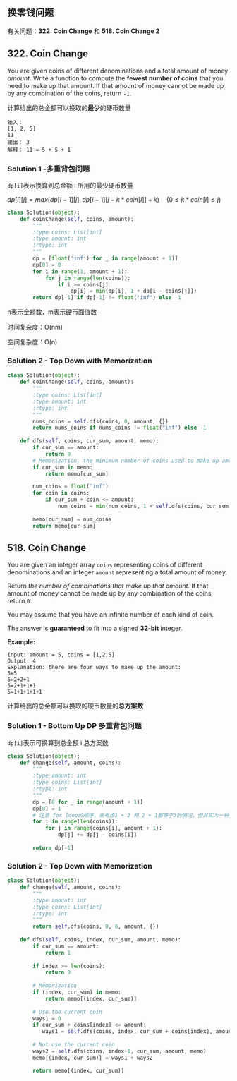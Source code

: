 ## 换零钱问题

有关问题：**322. Coin Change** 和 **518. Coin Change 2**

## 322. Coin Change

You are given coins of different denominations and a total amount of money *amount*. Write a function to compute the **fewest number of coins** that you need to make up that amount. If that amount of money cannot be made up by any combination of the coins, return `-1`.

计算给出的总金额可以换取的**最少**的硬币数量

```
输入：
[1, 2, 5]
11
输出： 3
解释： 11 = 5 + 5 + 1
```

### Solution 1 -**多重背包问题**

`dp[i]`表示换算到总金额 i 所用的最少硬币数量

$dp[i][j]=max(dp[i-1][j],dp[i-1][j-k*coin[i]]+k) \quad (0\leq k*coin[i] \leq j)$

```python
class Solution(object):
    def coinChange(self, coins, amount):
        """
        :type coins: List[int]
        :type amount: int
        :rtype: int
        """
        dp = [float('inf') for _ in range(amount + 1)]
        dp[0] = 0
        for i in range(1, amount + 1):
            for j in range(len(coins)):
                if i >= coins[j]:
                    dp[i] = min(dp[i], 1 + dp[i - coins[j]])
        return dp[-1] if dp[-1] != float('inf') else -1
```

n表示金额数，m表示硬币面值数

时间复杂度：O(nm)

空间复杂度：O(n)

### Solution 2 - Top Down with Memorization

```python
class Solution(object):
    def coinChange(self, coins, amount):
        """
        :type coins: List[int]
        :type amount: int
        :rtype: int
        """
        nums_coins = self.dfs(coins, 0, amount, {})
        return nums_coins if nums_coins != float("inf") else -1
    
    def dfs(self, coins, cur_sum, amount, memo):
        if cur_sum == amount:
            return 0
        # Memorization, the minimum number of coins used to make up amount from cur_sum
        if cur_sum in memo:
            return memo[cur_sum]

        num_coins = float("inf")
        for coin in coins:
            if cur_sum + coin <= amount:
                num_coins = min(num_coins, 1 + self.dfs(coins, cur_sum + coin, amount, memo))
        
        memo[cur_sum] = num_coins
        return memo[cur_sum]
```



## 518. Coin Change

You are given an integer array `coins` representing coins of different denominations and an integer `amount` representing a total amount of money.

Return *the number of combinations that make up that amount*. If that amount of money cannot be made up by any combination of the coins, return `0`.

You may assume that you have an infinite number of each kind of coin.

The answer is **guaranteed** to fit into a signed **32-bit** integer.

**Example:**

```
Input: amount = 5, coins = [1,2,5]
Output: 4
Explanation: there are four ways to make up the amount:
5=5
5=2+2+1
5=2+1+1+1
5=1+1+1+1+1
```

计算给出的总金额可以换取的硬币数量的**总方案数**

### Solution 1 - Bottom Up DP **多重背包问题**

`dp[i]`表示可换算到总金额 i 总方案数

```python
class Solution(object):
    def change(self, amount, coins):
        """
        :type amount: int
        :type coins: List[int]
        :rtype: int
        """
        dp = [0 for _ in range(amount + 1)]
        dp[0] = 1
        # 注意 for loop的顺序，来考虑1 + 2 和 2 + 1都等于3的情况，但其实为一种方案
        for i in range(len(coins)):
            for j in range(coins[i], amount + 1):
                dp[j] += dp[j - coins[i]]
        
        return dp[-1]
```

### Solution 2 - Top Down with Memorization

```python
class Solution(object):
    def change(self, amount, coins):
        """
        :type amount: int
        :type coins: List[int]
        :rtype: int
        """
        return self.dfs(coins, 0, 0, amount, {})
    
    def dfs(self, coins, index, cur_sum, amount, memo):
        if cur_sum == amount:
            return 1
        
        if index >= len(coins):
            return 0
        
        # Memorization
        if (index, cur_sum) in memo:
            return memo[(index, cur_sum)]
        
        # Use the current coin
        ways1 = 0
        if cur_sum + coins[index] <= amount:
           ways1 = self.dfs(coins, index, cur_sum + coins[index], amount, memo)
        
        # Not use the current coin
        ways2 = self.dfs(coins, index+1, cur_sum, amount, memo)
        memo[(index, cur_sum)] = ways1 + ways2

        return memo[(index, cur_sum)]
```

